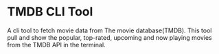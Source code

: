 # TMDB CLI Tool 

A cli tool to fetch movie data from The movie database(TMDB). This tool  pull and show the popular, top-rated, upcoming and now playing movies from the TMDB API in the terminal.